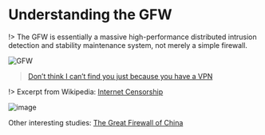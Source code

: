 # Understanding the GFW

!> The GFW is essentially a massive high-performance distributed intrusion detection and stability maintenance system, not merely a simple firewall.


![GFW](https://github.com/user-attachments/assets/d3960e7d-81d7-4de9-965c-900433d31dea)


> [Don’t think I can’t find you just because you have a VPN](https://github.com/Excalibra/network-tunneling/blob/main/docs/look/Don%E2%80%99t%20Think%20I%20Can%E2%80%99t%20Find%20You%20Just%20Because%20You%20Use%20a%20VPN)

!> Excerpt from Wikipedia: [Internet Censorship](https://en.wikipedia.org/wiki/Internet_censorship)

![image](https://github.com/user-attachments/assets/f43d9da9-3665-4f29-8d9f-8ba47df9c60c)

Other interesting studies:
[The Great Firewall of China](https://www.socialstudies.org/great-firewall-china)
